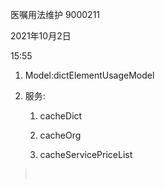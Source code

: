 医嘱用法维护 9000211

2021年10月2日

15:55

1.  Model:dictElementUsageModel

2.  服务:

    1.  cacheDict

    2.  cacheOrg

    3.  cacheServicePriceList

>  
